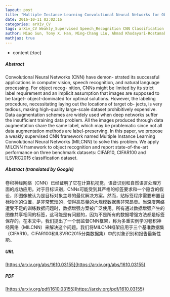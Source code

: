 ```yaml
---
layout: post
title: "Multiple Instance Learning Convolutional Neural Networks for Object Recognition"
date: 2016-10-11 02:02:16
categories: arXiv_CV
tags: arXiv_CV Weakly_Supervised Speech_Recognition CNN Classification Recognition
author: Miao Sun, Tony X. Han, Ming-Chang Liu, Ahmad Khodayari-Rostamabad
mathjax: true
---
```


* content
{:toc}

##### Abstract
Convolutional Neural Networks (CNN) have demon- strated its successful applications in computer vision, speech recognition, and natural language processing. For object recog- nition, CNNs might be limited by its strict label requirement and an implicit assumption that images are supposed to be target- object-dominated for optimal solutions. However, the labeling procedure, necessitating laying out the locations of target ob- jects, is very tedious, making high-quality large-scale dataset prohibitively expensive. Data augmentation schemes are widely used when deep networks suffer the insufficient training data problem. All the images produced through data augmentation share the same label, which may be problematic since not all data augmentation methods are label-preserving. In this paper, we propose a weakly supervised CNN framework named Multiple Instance Learning Convolutional Neural Networks (MILCNN) to solve this problem. We apply MILCNN framework to object recognition and report state-of-the-art performance on three benchmark datasets: CIFAR10, CIFAR100 and ILSVRC2015 classification dataset.

##### Abstract (translated by Google)
卷积神经网络（CNN）已经证明了它在计算机视觉，语音识别和自然语言处理方面的成功应用。对于目标识别，CNNs可能受到其严格的标签要求和一个隐含的假设，即图像被认为是目标对象主导的最优解决方案。然而，贴标签程序需要布置目标物体的位置，是非常繁琐的，使得高质量的大规模数据集非常昂贵。当深度网络遭受不足的训练数据问题时，数据增强方案被广泛使用。所有通过数据增强产生的图像共享相同的标签，这可能是有问题的，因为不是所有的数据增强方法都是标签保存的。在本文中，我们提出了一个弱监督CNN框架，称为多重实例学习卷积神经网络（MILCNN）来解决这个问题。我们将MILCNN框架应用于三个基准数据集（CIFAR10，CIFAR100和ILSVRC2015分类数据集）中的对象识别和报告最新性能。

##### URL
[https://arxiv.org/abs/1610.03155](https://arxiv.org/abs/1610.03155)

##### PDF
[https://arxiv.org/pdf/1610.03155](https://arxiv.org/pdf/1610.03155)

